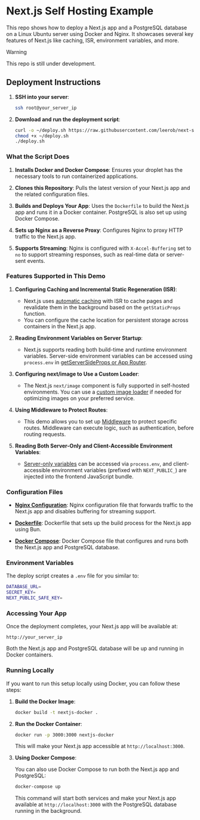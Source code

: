 # Next.js Self Hosting Example

This repo shows how to deploy a Next.js app and a PostgreSQL database on a Linux Ubuntu server using Docker and Nginx. It showcases several key features of Next.js like caching, ISR, environment variables, and more.

> [!WARNING]  
> This repo is still under development.

## Deployment Instructions

1. **SSH into your server**:

   ```bash
   ssh root@your_server_ip
   ```

2. **Download and run the deployment script**:

   ```bash
   curl -o ~/deploy.sh https://raw.githubusercontent.com/leerob/next-self-hosted/main/deploy.sh
   chmod +x ~/deploy.sh
   ./deploy.sh
   ```

### What the Script Does

1. **Installs Docker and Docker Compose**: Ensures your droplet has the necessary tools to run containerized applications.

2. **Clones this Repository**: Pulls the latest version of your Next.js app and the related configuration files.

3. **Builds and Deploys Your App**: Uses the `Dockerfile` to build the Next.js app and runs it in a Docker container. PostgreSQL is also set up using Docker Compose.

4. **Sets up Nginx as a Reverse Proxy**: Configures Nginx to proxy HTTP traffic to the Next.js app.

5. **Supports Streaming**: Nginx is configured with `X-Accel-Buffering` set to `no` to support streaming responses, such as real-time data or server-sent events.

### Features Supported in This Demo

1. **Configuring Caching and Incremental Static Regeneration (ISR)**:

   - Next.js uses [automatic caching](https://nextjs.org/docs/app/building-your-application/deploying#caching-and-isr) with ISR to cache pages and revalidate them in the background based on the `getStaticProps` function.
   - You can configure the cache location for persistent storage across containers in the Next.js app.

2. **Reading Environment Variables on Server Startup**:

   - Next.js supports reading both build-time and runtime environment variables. Server-side environment variables can be accessed using `process.env` in [getServerSideProps or App Router](https://nextjs.org/docs/app/building-your-application/deploying#environment-variables).

3. **Configuring next/image to Use a Custom Loader**:

   - The Next.js `next/image` component is fully supported in self-hosted environments. You can use a [custom image loader](https://nextjs.org/docs/app/building-your-application/deploying#image-optimization) if needed for optimizing images on your preferred service.

4. **Using Middleware to Protect Routes**:

   - This demo allows you to set up [Middleware](https://nextjs.org/docs/app/building-your-application/deploying#middleware) to protect specific routes. Middleware can execute logic, such as authentication, before routing requests.

5. **Reading Both Server-Only and Client-Accessible Environment Variables**:
   - [Server-only variables](https://nextjs.org/docs/app/building-your-application/deploying#environment-variables) can be accessed via `process.env`, and client-accessible environment variables (prefixed with `NEXT_PUBLIC_`) are injected into the frontend JavaScript bundle.

### Configuration Files

- [**Nginx Configuration**](https://github.com/leerob/next-self-hosted/blob/main/nginx.conf): Nginx configuration file that forwards traffic to the Next.js app and disables buffering for streaming support.
- [**Dockerfile**](https://github.com/leerob/next-self-hosted/blob/main/Dockerfile): Dockerfile that sets up the build process for the Next.js app using Bun.

- [**Docker Compose**](https://github.com/leerob/next-self-hosted/blob/main/docker-compose.yml): Docker Compose file that configures and runs both the Next.js app and PostgreSQL database.

### Environment Variables

The deploy script creates a `.env` file for you similar to:

```bash
DATABASE_URL=
SECRET_KEY=
NEXT_PUBLIC_SAFE_KEY=
```

### Accessing Your App

Once the deployment completes, your Next.js app will be available at:

```
http://your_server_ip
```

Both the Next.js app and PostgreSQL database will be up and running in Docker containers.

### Running Locally

If you want to run this setup locally using Docker, you can follow these steps:

1. **Build the Docker Image**:

   ```bash
   docker build -t nextjs-docker .
   ```

2. **Run the Docker Container**:

   ```bash
   docker run -p 3000:3000 nextjs-docker
   ```

   This will make your Next.js app accessible at `http://localhost:3000`.

3. **Using Docker Compose**:

   You can also use Docker Compose to run both the Next.js app and PostgreSQL:

   ```bash
   docker-compose up
   ```

   This command will start both services and make your Next.js app available at `http://localhost:3000` with the PostgreSQL database running in the background.
